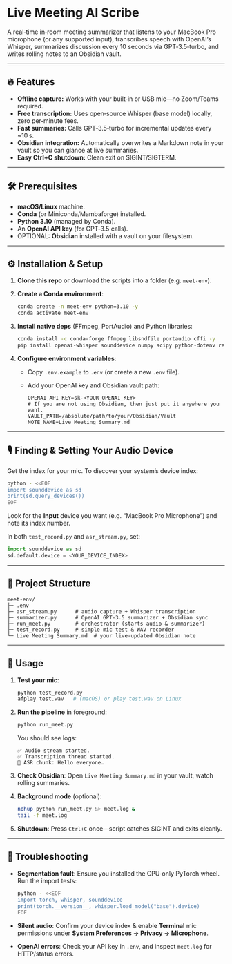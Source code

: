 # Live Meeting AI Scribe

A real‑time in‑room meeting summarizer that listens to your MacBook Pro microphone (or any supported input), transcribes speech with OpenAI’s Whisper, summarizes discussion every 10 seconds via GPT‑3.5‑turbo, and writes rolling notes to an Obsidian vault.

---

## 🔥 Features

* **Offline capture:** Works with your built‑in or USB mic—no Zoom/Teams required.
* **Free transcription:** Uses open‑source Whisper (base model) locally, zero per‑minute fees.
* **Fast summaries:** Calls GPT‑3.5‑turbo for incremental updates every \~10 s.
* **Obsidian integration:** Automatically overwrites a Markdown note in your vault so you can glance at live summaries.
* **Easy Ctrl+C shutdown:** Clean exit on SIGINT/SIGTERM.

---

## 🛠️ Prerequisites

* **macOS/Linux** machine.
* **Conda** (or Miniconda/Mambaforge) installed.
* **Python 3.10** (managed by Conda). 
* An **OpenAI API key** (for GPT‑3.5 calls).
* OPTIONAL:  **Obsidian** installed with a vault on your filesystem.

---

## ⚙️ Installation & Setup

1. **Clone this repo** or download the scripts into a folder (e.g. `meet-env`).

2. **Create a Conda environment**:

   ```bash
   conda create -n meet-env python=3.10 -y
   conda activate meet-env
   ```

3. **Install native deps** (FFmpeg, PortAudio) and Python libraries:

   ```bash
   conda install -c conda-forge ffmpeg libsndfile portaudio cffi -y
   pip install openai-whisper sounddevice numpy scipy python-dotenv requests torch torchvision torchaudio --extra-index-url https://download.pytorch.org/whl/cpu
   ```

4. **Configure environment variables**:

    * Copy `.env.example` to `.env` (or create a new `.env` file).
    * Add your OpenAI key and Obsidian vault path:

      ```dotenv
      OPENAI_API_KEY=sk-<YOUR_OPENAI_KEY>
      # If you are not using Obsidian, then just put it anywhere you want.
      VAULT_PATH=/absolute/path/to/your/Obsidian/Vault
      NOTE_NAME=Live Meeting Summary.md
      ```

---

## 🎙️ Finding & Setting Your Audio Device

Get the index for your mic. To discover your system’s device index:

```bash
python - <<EOF
import sounddevice as sd
print(sd.query_devices())
EOF
```

Look for the **Input** device you want (e.g. “MacBook Pro Microphone”) and note its index number.

In both `test_record.py` and `asr_stream.py`, set:

```python
import sounddevice as sd
sd.default.device = <YOUR_DEVICE_INDEX>
```

---

## 📁 Project Structure

```
meet-env/
├─ .env
├─ asr_stream.py      # audio capture + Whisper transcription
├─ summarizer.py      # OpenAI GPT-3.5 summarizer + Obsidian sync
├─ run_meet.py        # orchestrator (starts audio & summarizer)
├─ test_record.py     # simple mic test & WAV recorder
└─ Live Meeting Summary.md  # your live-updated Obsidian note
```

---

## 🚀 Usage

1. **Test your mic**:

   ```bash
   python test_record.py
   afplay test.wav   # (macOS) or play test.wav on Linux
   ```
2. **Run the pipeline** in foreground:

   ```bash
   python run_meet.py
   ```

   You should see logs:

   ```
   ✅ Audio stream started.
   ✅ Transcription thread started.
   📝 ASR chunk: Hello everyone…
   ```
3. **Check Obsidian**: Open `Live Meeting Summary.md` in your vault, watch rolling summaries.
4. **Background mode** (optional):

   ```bash
   nohup python run_meet.py &> meet.log &
   tail -f meet.log
   ```
5. **Shutdown**: Press `Ctrl+C` once—script catches SIGINT and exits cleanly.

---

## 🐞 Troubleshooting

* **Segmentation fault**: Ensure you installed the CPU‑only PyTorch wheel. Run the import tests:

  ```bash
  python - <<EOF
  import torch, whisper, sounddevice
  print(torch.__version__, whisper.load_model("base").device)
  EOF
  ```
* **Silent audio**: Confirm your device index & enable **Terminal** mic permissions under **System Preferences → Privacy → Microphone**.
* **OpenAI errors**: Check your API key in `.env`, and inspect `meet.log` for HTTP/status errors.
